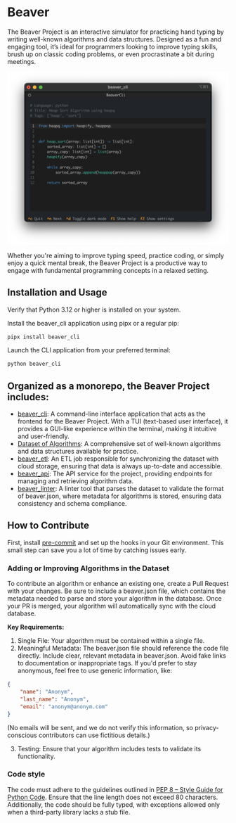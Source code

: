 # Beaver
The Beaver Project is an interactive simulator for practicing hand typing by writing well-known algorithms and data structures. Designed as a fun and engaging tool, it’s ideal for programmers looking to improve typing skills, brush up on classic coding problems, or even procrastinate a bit during meetings.

![beaver-cli screen shot](docs/beaver_cli_screenshot.png)

Whether you're aiming to improve typing speed, practice coding, or simply enjoy a quick mental break, the Beaver Project is a productive way to engage with fundamental programming concepts in a relaxed setting.

## Installation and Usage
Verify that Python 3.12 or higher is installed on your system.

Install the beaver_cli application using pipx or a regular pip:

```bash
pipx install beaver_cli
```
Launch the CLI application from your preferred terminal:

```bash
python beaver_cli
```

## Organized as a monorepo, the Beaver Project includes:

* [beaver_cli](frontend/beaver_terminal/README.md): A command-line interface application that acts as the frontend for the Beaver Project. With a TUI (text-based user interface), it provides a GUI-like experience within the terminal, making it intuitive and user-friendly.
* [Dataset of Algorithms](dataset/python/): A comprehensive set of well-known algorithms and data structures available for practice.
* [beaver_etl](backend/apps/beaver_etl/README.md): An ETL job responsible for synchronizing the dataset with cloud storage, ensuring that data is always up-to-date and accessible.
* [beaver_api](backend/apps/beaver_api/README.md): The API service for the project, providing endpoints for managing and retrieving algorithm data.
* [beaver_linter](backend/apps/beaver_linter/README.md): A linter tool that parses the dataset to validate the format of beaver.json, where metadata for algorithms is stored, ensuring data consistency and schema compliance.


## How to Contribute
First, install [pre-commit](https://pre-commit.com/) and set up the hooks in your Git environment. This small step can save you a lot of time by catching issues early.

### Adding or Improving Algorithms in the Dataset
To contribute an algorithm or enhance an existing one, create a Pull Request with your changes. Be sure to include a beaver.json file, which contains the metadata needed to parse and store your algorithm in the database. Once your PR is merged, your algorithm will automatically sync with the cloud database.

**Key Requirements:**
1. Single File: Your algorithm must be contained within a single file.
2. Meaningful Metadata: The beaver.json file should reference the code file directly. Include clear, relevant metadata in beaver.json. Avoid fake links to documentation or inappropriate tags. If you'd prefer to stay anonymous, feel free to use generic information, like:

```json
{
    "name": "Anonym",
    "last_name": "Anonym",
    "email": "anonym@anonym.com"
}
```
(No emails will be sent, and we do not verify this information, so privacy-conscious contributors can use fictitious details.)

3. Testing: Ensure that your algorithm includes tests to validate its functionality.

### Code style
The code must adhere to the guidelines outlined in [PEP 8 – Style Guide for Python Code](peps.python.org). Ensure that the line length does not exceed 80 characters. Additionally, the code should be fully typed, with exceptions allowed only when a third-party library lacks a stub file.
